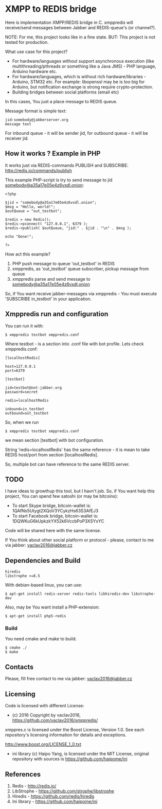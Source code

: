 # XMPP to REDIS bridge

Here is implementation XMPP/REDIS bridge in C. xmppredis will receive/send messages between Jabber and REDIS-queue's (or channel?).

NOTE: For me, this project looks like in a fine state. BUT: This project is not tested for production.

What use case for this project?

* For hardware/languages without support asynchronous execution (like multithreading/pthreads or something like a Java JMS) - PHP language, Arduino hardware etc.
* For hardware/languages, which is without rich hardware/libraries - Arduino, STM32 etc. For example: libopenssl may be is too big for Arduino, but notification exchange is strong require crypto-protection.
* Building bridges between social platforms (email etc)

In this cases, You just a place message to REDIS queue.

Message format is simple text:

    jid:somebody@jabberserver.org
    message text

For inbound queue - it will be sender jid, for outbound queue - it will be receiver jid.

## How it works ? Example in PHP

It works just via REDIS-commands PUBLISH and SUBSCRIBE:
http://redis.io/commands/publish

This example PHP-script is try to send message to jid somebody@a35a17e05e4z6vxdl.onion:

    <?php

    $jid = "somebody@a35a17e05e4z6vxdl.onion";
    $msg = "Hello, world!";
    $outQueue = "out_testbot";

    $redis = new Redis();
    $redis->pconnect( "127.0.0.1", 6379 );
    $redis->publish( $outQueue, "jid:" . $jid . "\n" . $msg );

    echo "Done!";

    ?>

How act this example?

1. PHP push message to queue 'out_testbot' in REDIS
2. xmppredis, as 'out_testbot' queue subscriber, pickup message from queue
3. xmppredis parse and send message to somebody@a35a17e05e4z6vxdl.onion

So, if You want receive jabber-messages via xmppredis - You must execute 'SUBSCRIBE in_testbot' in your application.


## Xmppredis run and configuration

You can run it with:

    $ xmppredis testbot xmppredis.conf

Where testbot - is a section into .conf file with bot profile.
Lets check xmppredis.conf:

    [localhostRedis]

    host=127.0.0.1
    port=6379

    [testbot]

    jid=testbot@not-jabber.org
    password=secret

    redis=localhostRedis

    inbound=in_testbot
    outbound=out_testbot

So, when we run 

    $ xmppredis testbot xmppredis.conf

we mean section [testbot] with bot configuration.

String 'redis=localhostRedis' has the same reference - it is mean to take REDIS host/port from section [localhostRedis].

So, multiple bot can have reference to the same REDIS server.

## TODO

I have ideas to growthup this tool, but I havn't job. So, if You want help this project, You can spend few satoshi (or may be bitcoins):

* To start Skype bridge, bitcoin-wallet is: 1QAfNs5Utygt2XQoV3YCykzHs63S3AfEJ3
* To start Facebook bridge, bitcoin-wallet is: 1DQWKuG6kUpkzkYX52k6VccbPoP3XSYxYC

Code will be shared here with the same license.

If You think about other social platform or protocol - please, contact to me via jabber: vaclav2016@jabber.cz

## Dependencies and Build

    hiredis
    libstrophe >=8.5

With debian-based linux, you can use:

    $ apt-get install redis-server redis-tools libhiredis-dev libstrophe-dev

Also, may be You want install a PHP-extension:

    $ apt-get install php5-redis

### Build

You need cmake and make to build.

    $ cmake ./
    $ make

## Contacts

Please, fill free contact to me via jabber: vaclav2016@jabber.cz

## Licensing

Code is licensed with different License:

* (с) 2016 Copyright by vaclav2016, https://github.com/vaclav2016/xmppredis/

xmppres.c is licensed under the Boost License, Version 1.0. See each
repository's licensing information for details and exceptions.

http://www.boost.org/LICENSE_1_0.txt

* ini library (c) Haipo Yang, is licensed under the MIT License, original repository with sources is https://github.com/haipome/ini

## References

1. Redis - http://redis.io/
2. LibStrophe - https://github.com/strophe/libstrophe
3. Hiredis - https://github.com/redis/hiredis
4. Ini library - https://github.com/haipome/ini

